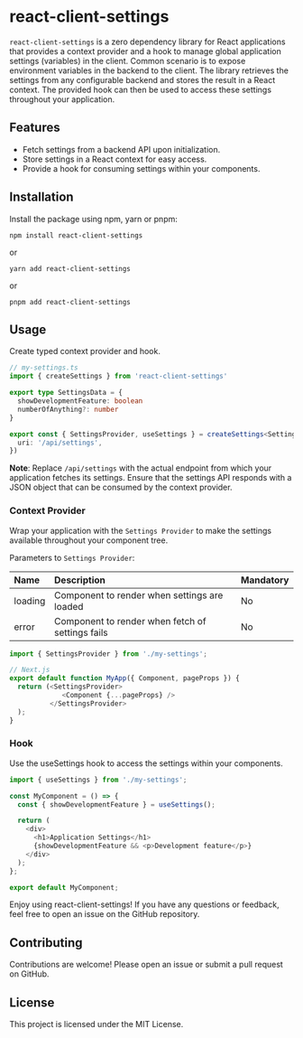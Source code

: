 # react-client-settings

`react-client-settings` is a zero dependency library for React applications that provides a context provider and a hook to manage global application settings (variables) in the client. Common scenario is to expose environment variables in the backend to the client.
The library retrieves the settings from any configurable backend and stores the result in a React context. The provided hook can then be used to access these settings throughout your application.

## Features

- Fetch settings from a backend API upon initialization.
- Store settings in a React context for easy access.
- Provide a hook for consuming settings within your components.

## Installation

Install the package using npm, yarn or pnpm:

```Shell
npm install react-client-settings
```

or

```Shell
yarn add react-client-settings
```

or

```Shell
pnpm add react-client-settings
```

## Usage

Create typed context provider and hook.

```Typescript
// my-settings.ts
import { createSettings } from 'react-client-settings'

export type SettingsData = {
  showDevelopmentFeature: boolean
  numberOfAnything?: number
}

export const { SettingsProvider, useSettings } = createSettings<SettingsData>({
  uri: '/api/settings',
})
```

**Note**: Replace `/api/settings` with the actual endpoint from which your application fetches its settings. Ensure that the settings API responds with a JSON object that can be consumed by the context provider.

### Context Provider

Wrap your application with the `Settings Provider` to make the settings available throughout your component tree.

Parameters to `Settings Provider`:

| Name     | Description                                      | Mandatory |
|:---------|:-------------------------------------------------|-----------|
| loading  | Component to render when settings are loaded     | No        |
| error    | Component to render when fetch of settings fails | No        |

```Typescript
import { SettingsProvider } from './my-settings';

// Next.js
export default function MyApp({ Component, pageProps }) {
  return (<SettingsProvider>
             <Component {...pageProps} />
          </SettingsProvider>
  );
}
```

### Hook

Use the useSettings hook to access the settings within your components.

```Typescript
import { useSettings } from './my-settings';

const MyComponent = () => {
  const { showDevelopmentFeature } = useSettings();

  return (
    <div>
      <h1>Application Settings</h1>
      {showDevelopmentFeature && <p>Development feature</p>}
    </div>
  );
};

export default MyComponent;
```

Enjoy using react-client-settings! If you have any questions or feedback, feel free to open an issue on the GitHub repository.

## Contributing

Contributions are welcome! Please open an issue or submit a pull request on GitHub.

## License

This project is licensed under the MIT License.
